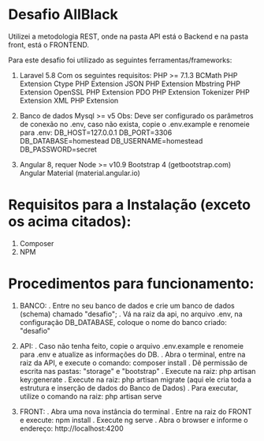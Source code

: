 # Desafio AllBlack

Utilizei a metodologia REST, onde na pasta API está o Backend  e na pasta front, está o FRONTEND.

Para este desafio foi utilizado as seguintes ferramentas/frameworks:

  1) Laravel 5.8
    Com os seguintes requisitos:
        PHP >= 7.1.3
        BCMath PHP Extension
        Ctype PHP Extension
        JSON PHP Extension
        Mbstring PHP Extension
        OpenSSL PHP Extension
        PDO PHP Extension
        Tokenizer PHP Extension
        XML PHP Extension
        
  2) Banco de dados Mysql >= v5
    Obs: Deve ser configurado os parâmetros de conexão no .env, caso não exista, copie o .env.example e renomeie para .env: 
      DB_HOST=127.0.0.1
      DB_PORT=3306
      DB_DATABASE=homestead
      DB_USERNAME=homestead
      DB_PASSWORD=secret
      
  3) Angular 8, requer Node >= v10.9
    Bootstrap 4 (getbootstrap.com)
    Angular Material (material.angular.io)
      
# Requisitos para a Instalação (exceto os acima citados):
  1) Composer
  2) NPM 
      
# Procedimentos para funcionamento:
  1) BANCO:
    . Entre no seu banco de dados e crie um banco de dados (schema) chamado "desafio";
    . Vá na raiz da api, no arquivo .env, na configuração DB_DATABASE, coloque o nome do banco criado: "desafio"
    
  2) API:
    . Caso não tenha feito, copie o arquivo .env.example e renomeie para .env e atualize as informações do DB.
    . Abra o terminal, entre na raiz da API, e execute o comando: composer install
    . Dê permissão de escrita nas pastas: "storage" e "bootstrap"
    . Execute na raiz: php artisan key:generate
    . Execute na raiz: php artisan migrate (aqui ele cria toda a estrutura e inserção de dados do Banco de Dados)
    . Para executar, utilize o comando na raiz: php artisan serve
    
  3) FRONT:
    . Abra uma nova instância do terminal
    . Entre na raiz do FRONT e execute: npm install
    . Execute ng serve
    . Abra o browser e informe o endereço: http://localhost:4200
    
  

